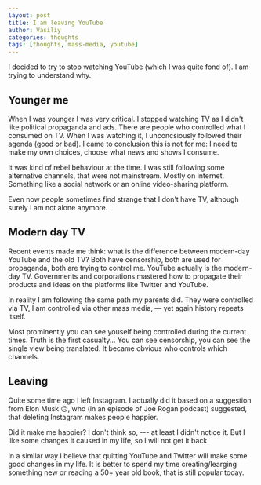 ```yaml
---
layout: post
title: I am leaving YouTube
author: Vasiliy
categories: thoughts
tags: [thoughts, mass-media, youtube]
---
```


I decided to try to stop watching YouTube (which I was quite fond of). I am trying to understand why.

## Younger me

When I was younger I was very critical. I stopped watching TV as I didn't like political propaganda and ads. There are people who controlled what I consumed on TV. When I was watching it, I unconcsiously followed their agenda (good or bad). I came to conclusion this is not for me: I need to make my own choices, choose what news and shows I consume.

It was kind of rebel behaviour at the time. I was still following some alternative channels, that were not mainstream. Mostly on internet. Something like a social network or an online video-sharing platform.

Even now people sometimes find strange that I don't have TV, although surely I am not alone anymore.

## Modern day TV

Recent events made me think: what is the difference between modern-day YouTube and the old TV? Both have censorship, both are used for propaganda, both are trying to control me. YouTube actually is the modern-day TV. Governments and corporations mastered how to propagate their products and ideas on the platforms like Twitter and YouTube.

In reality I am following the same path my parents did. They were controlled via TV, I am controlled via other mass media, — yet again history repeats itself.

Most prominently you can see youself being controlled during the current times. Truth is the first casualty... You can see censorship, you can see the single view being translated. It became obvious who controls which channels.

## Leaving

Quite some time ago I left Instagram. I actually did it based on a suggestion from Elon Musk 🙃, who (in an episode of Joe Rogan podcast) suggested, that deleting Instagram makes people happier.

Did it make me happier? I don't think so, --- at least I didn't notice it. But I like some changes it caused in my life, so I will not get it back.

In a similar way I believe that quitting YouTube and Twitter will make some good changes in my life. It is better to spend my time creating/learging something new or reading a 50+ year old book, that is still popular today.